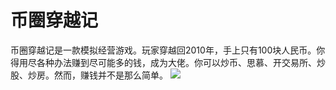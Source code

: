 # 币圈穿越记
币圈穿越记是一款模拟经营游戏。玩家穿越回2010年，手上只有100块人民币。你得用尽各种办法赚到尽可能多的钱，成为大佬。你可以炒币、思慕、开交易所、炒股、炒房。然而，赚钱并不是那么简单。
![](https://app-1256606185.cos.ap-shanghai.myqcloud.com/game_pic1_112.jpg?_t=1533555659)